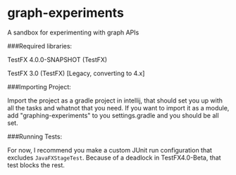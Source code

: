 graph-experiments
=================

A sandbox for experimenting with graph APIs

###Required libraries:

TestFX 4.0.0-SNAPSHOT (TestFX)

TestFX 3.0 (TestFX) [Legacy, converting to 4.x]

###Importing Project:

Import the project as a gradle project in intellij, that should set you up with all the tasks and whatnot that you need. If you want to import it as a module, add "graphing-experiments" to you settings.gradle and you should be all set.

###Running Tests:

For now, I recommend you make a custom JUnit run configuration that excludes `JavaFXStageTest`.  Because of a deadlock in TestFX4.0-Beta, that test blocks the rest. 
